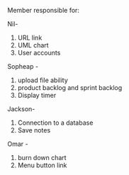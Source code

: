 
Member responsible for:

Nil- 
1. URL link
2. UML chart 
3. User accounts

Sopheap - 
1. upload file ability
2. product backlog and sprint backlog
3. Display timer

Jackson-
1. Connection to a database
2. Save notes

Omar - 
1. burn down chart
2. Menu button link

